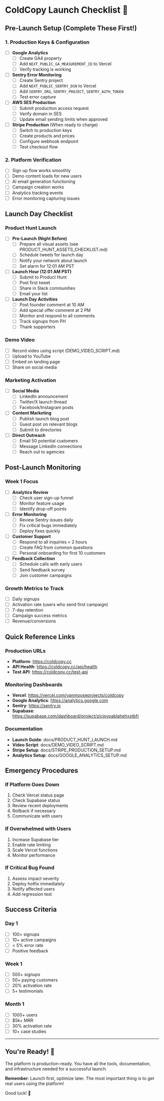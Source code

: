 # ColdCopy Launch Checklist 🚀

## Pre-Launch Setup (Complete These First!)

### 1. Production Keys & Configuration
- [ ] **Google Analytics**
  - [ ] Create GA4 property
  - [ ] Add `NEXT_PUBLIC_GA_MEASUREMENT_ID` to Vercel
  - [ ] Verify tracking is working

- [ ] **Sentry Error Monitoring**
  - [ ] Create Sentry project
  - [ ] Add `NEXT_PUBLIC_SENTRY_DSN` to Vercel
  - [ ] Add `SENTRY_ORG`, `SENTRY_PROJECT`, `SENTRY_AUTH_TOKEN`
  - [ ] Test error capture

- [ ] **AWS SES Production**
  - [ ] Submit production access request
  - [ ] Verify domain in SES
  - [ ] Update email sending limits when approved

- [ ] **Stripe Production** (When ready to charge)
  - [ ] Switch to production keys
  - [ ] Create products and prices
  - [ ] Configure webhook endpoint
  - [ ] Test checkout flow

### 2. Platform Verification
- [ ] Sign up flow works smoothly
- [ ] Demo content loads for new users
- [ ] AI email generation functioning
- [ ] Campaign creation works
- [ ] Analytics tracking events
- [ ] Error monitoring capturing issues

## Launch Day Checklist

### Product Hunt Launch
- [ ] **Pre-Launch (Night Before)**
  - [ ] Prepare all visual assets (see PRODUCT_HUNT_ASSETS_CHECKLIST.md)
  - [ ] Schedule tweets for launch day
  - [ ] Notify your network about launch
  - [ ] Set alarm for 12:01 AM PST

- [ ] **Launch Hour (12:01 AM PST)**
  - [ ] Submit to Product Hunt
  - [ ] Post first tweet
  - [ ] Share in Slack communities
  - [ ] Email your list

- [ ] **Launch Day Activities**
  - [ ] Post founder comment at 10 AM
  - [ ] Add special offer comment at 2 PM
  - [ ] Monitor and respond to all comments
  - [ ] Track signups from PH
  - [ ] Thank supporters

### Demo Video
- [ ] Record video using script (DEMO_VIDEO_SCRIPT.md)
- [ ] Upload to YouTube
- [ ] Embed on landing page
- [ ] Share on social media

### Marketing Activation
- [ ] **Social Media**
  - [ ] LinkedIn announcement
  - [ ] Twitter/X launch thread
  - [ ] Facebook/Instagram posts
  
- [ ] **Content Marketing**
  - [ ] Publish launch blog post
  - [ ] Guest post on relevant blogs
  - [ ] Submit to directories

- [ ] **Direct Outreach**
  - [ ] Email 50 potential customers
  - [ ] Message LinkedIn connections
  - [ ] Reach out to agencies

## Post-Launch Monitoring

### Week 1 Focus
- [ ] **Analytics Review**
  - [ ] Check user sign-up funnel
  - [ ] Monitor feature usage
  - [ ] Identify drop-off points
  
- [ ] **Error Monitoring**
  - [ ] Review Sentry issues daily
  - [ ] Fix critical bugs immediately
  - [ ] Deploy fixes quickly

- [ ] **Customer Support**
  - [ ] Respond to all inquiries < 2 hours
  - [ ] Create FAQ from common questions
  - [ ] Personal onboarding for first 10 customers

- [ ] **Feedback Collection**
  - [ ] Schedule calls with early users
  - [ ] Send feedback survey
  - [ ] Join customer campaigns

### Growth Metrics to Track
- [ ] Daily signups
- [ ] Activation rate (users who send first campaign)
- [ ] 7-day retention
- [ ] Campaign success metrics
- [ ] Revenue/conversions

## Quick Reference Links

### Production URLs
- **Platform**: https://coldcopy.cc
- **API Health**: https://coldcopy.cc/api/health
- **Test API**: https://coldcopy.cc/test-api

### Monitoring Dashboards
- **Vercel**: https://vercel.com/vanmooseprojects/coldcopy
- **Google Analytics**: https://analytics.google.com
- **Sentry**: https://sentry.io
- **Supabase**: https://supabase.com/dashboard/project/zicipvpablahehxstbfr

### Documentation
- **Launch Guide**: docs/PRODUCT_HUNT_LAUNCH.md
- **Video Script**: docs/DEMO_VIDEO_SCRIPT.md
- **Stripe Setup**: docs/STRIPE_PRODUCTION_SETUP.md
- **Analytics Setup**: docs/GOOGLE_ANALYTICS_SETUP.md

## Emergency Procedures

### If Platform Goes Down
1. Check Vercel status page
2. Check Supabase status
3. Review recent deployments
4. Rollback if necessary
5. Communicate with users

### If Overwhelmed with Users
1. Increase Supabase tier
2. Enable rate limiting
3. Scale Vercel functions
4. Monitor performance

### If Critical Bug Found
1. Assess impact severity
2. Deploy hotfix immediately
3. Notify affected users
4. Add regression test

## Success Criteria

### Day 1
- [ ] 100+ signups
- [ ] 10+ active campaigns
- [ ] < 5% error rate
- [ ] Positive feedback

### Week 1
- [ ] 500+ signups
- [ ] 50+ paying customers
- [ ] 20% activation rate
- [ ] 5+ testimonials

### Month 1
- [ ] 1000+ users
- [ ] $5k+ MRR
- [ ] 30% activation rate
- [ ] 10+ case studies

---

## You're Ready! 🎉

The platform is production-ready. You have all the tools, documentation, and infrastructure needed for a successful launch. 

**Remember**: Launch first, optimize later. The most important thing is to get real users using the platform!

Good luck! 🚀
